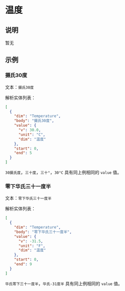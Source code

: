# 温度

## 说明

暂无

## 示例

### 摄氏30度

文本：`摄氏30度`

解析实体列表：

```json
[
  {
    "dim": "Temperature",
    "body": "摄氏30度",
    "value": {
      "v": 30.0,
      "unit": "C",
      "dim": "温度"
    },
    "start": 0,
    "end": 5
  }
]
```

`30摄氏度`，`三十度`，`三十°`，`30°C` 具有同上例相同的 `value` 值。

### 零下华氏三十一度半

文本：`零下华氏三十一度半`

解析实体列表：

```json
[
  {
    "dim": "Temperature",
    "body": "零下华氏三十一度半",
    "value": {
      "v": -31.5,
      "unit": "F",
      "dim": "温度"
    },
    "start": 0,
    "end": 9
  }
]
```

`华氏零下三十一度半`，`华氏-31度半` 具有同上例相同的 `value` 值。

